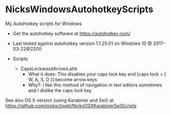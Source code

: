 # NicksWindowsAutohotkeyScripts
My AutoHotkey scripts for Windows

* Get the autohotkey software at https://autohotkey.com/
* Last tested against autohotkey version 1.1.25.01 on Windows 10 @ 2017-03-22@2200

* Scripts
  - CapsLockwasdArrows.ahk
    - What it does:   This disables your caps lock key and [caps lock + { W, A, S, D }] become arrow keys
    - Why?:           I like this method of navigation in text editors sometimes and I dislike the caps lock key
    
See also OS X version (using Karabiner and Seil) at https://github.com/nickschoeb/NicksOSXKarabinerSeilScripts
